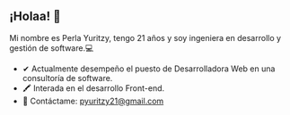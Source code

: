 ## ¡Holaa! 🤞

Mi nombre es Perla Yuritzy, tengo 21 años y soy ingeniera en desarrollo y gestión de software.💻

-  ✔ Actualmente desempeño el puesto de Desarrolladora Web en una consultoría de software.
- 🖍 Interada en el desarrollo Front-end.
-  💬 Contáctame: pyuritzy21@gmail.com

<!--
**Perla1802/Perla1802** is a ✨ _special_ ✨ repository because its `README.md` (this file) appears on your GitHub profile.

Here are some ideas to get you started:

- 🔭 I’m currently working on ...
- 🌱 I’m currently learning ...
- 👯 I’m looking to collaborate on ...
- 🤔 I’m looking for help with ...
- 💬 Ask me about ...
- 📫 How to reach me: ...
- 😄 Pronouns: ...
- ⚡ Fun fact: ...
-->
